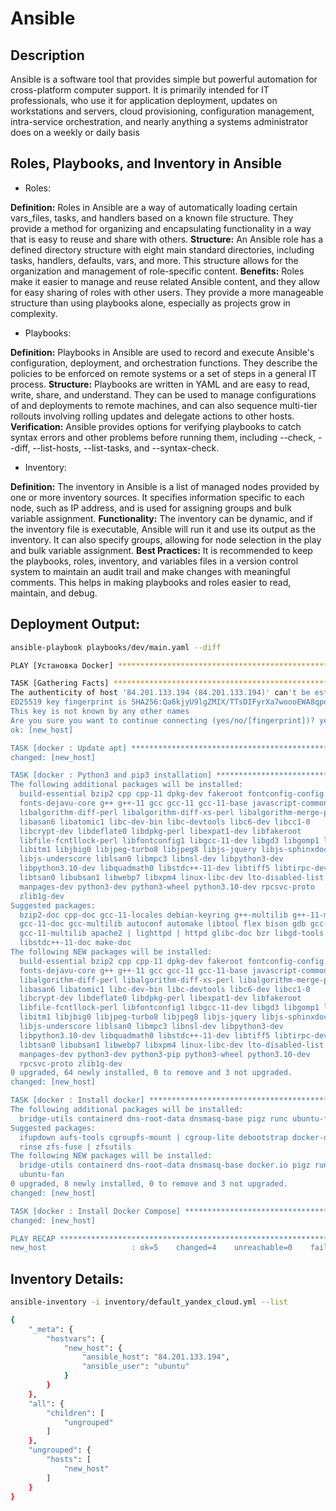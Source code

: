 # Ansible

## Description

Ansible is a software tool that provides simple but powerful automation for cross-platform computer support. It is primarily intended for IT professionals, who use it for application deployment, updates on workstations and servers, cloud provisioning, configuration management, intra-service orchestration, and nearly anything a systems administrator does on a weekly or daily basis

## Roles, Playbooks, and Inventory in Ansible

- Roles:


**Definition:** Roles in Ansible are a way of automatically loading certain vars_files, tasks, and handlers based on a known file structure. They provide a method for organizing and encapsulating functionality in a way that is easy to reuse and share with others.
**Structure:** An Ansible role has a defined directory structure with eight main standard directories, including tasks, handlers, defaults, vars, and more. This structure allows for the organization and management of role-specific content.
**Benefits:** Roles make it easier to manage and reuse related Ansible content, and they allow for easy sharing of roles with other users. They provide a more manageable structure than using playbooks alone, especially as projects grow in complexity.

- Playbooks:


**Definition:** Playbooks in Ansible are used to record and execute Ansible's configuration, deployment, and orchestration functions. They describe the policies to be enforced on remote systems or a set of steps in a general IT process.
**Structure:** Playbooks are written in YAML and are easy to read, write, share, and understand. They can be used to manage configurations of and deployments to remote machines, and can also sequence multi-tier rollouts involving rolling updates and delegate actions to other hosts.
**Verification:** Ansible provides options for verifying playbooks to catch syntax errors and other problems before running them, including --check, --diff, --list-hosts, --list-tasks, and --syntax-check.

- Inventory:


**Definition:** The inventory in Ansible is a list of managed nodes provided by one or more inventory sources. It specifies information specific to each node, such as IP address, and is used for assigning groups and bulk variable assignment.
**Functionality:** The inventory can be dynamic, and if the inventory file is executable, Ansible will run it and use its output as the inventory. It can also specify groups, allowing for node selection in the play and bulk variable assignment.
**Best Practices:** It is recommended to keep the playbooks, roles, inventory, and variables files in a version control system to maintain an audit trail and make changes with meaningful comments. This helps in making playbooks and roles easier to read, maintain, and debug.

## Deployment Output:

```bash
ansible-playbook playbooks/dev/main.yaml --diff
```

```bash
PLAY [Установка Docker] ********************************************************

TASK [Gathering Facts] *********************************************************
The authenticity of host '84.201.133.194 (84.201.133.194)' can't be established.
ED25519 key fingerprint is SHA256:Qa6kjyU9lgZMIX/TTsDIFyrXa7woooEWA8qpqoKMsrs.
This key is not known by any other names
Are you sure you want to continue connecting (yes/no/[fingerprint])? yes
ok: [new_host]

TASK [docker : Update apt] *****************************************************
changed: [new_host]

TASK [docker : Python3 and pip3 installation] **********************************
The following additional packages will be installed:
  build-essential bzip2 cpp cpp-11 dpkg-dev fakeroot fontconfig-config
  fonts-dejavu-core g++ g++-11 gcc gcc-11 gcc-11-base javascript-common
  libalgorithm-diff-perl libalgorithm-diff-xs-perl libalgorithm-merge-perl
  libasan6 libatomic1 libc-dev-bin libc-devtools libc6-dev libcc1-0
  libcrypt-dev libdeflate0 libdpkg-perl libexpat1-dev libfakeroot
  libfile-fcntllock-perl libfontconfig1 libgcc-11-dev libgd3 libgomp1 libisl23
  libitm1 libjbig0 libjpeg-turbo8 libjpeg8 libjs-jquery libjs-sphinxdoc
  libjs-underscore liblsan0 libmpc3 libnsl-dev libpython3-dev
  libpython3.10-dev libquadmath0 libstdc++-11-dev libtiff5 libtirpc-dev
  libtsan0 libubsan1 libwebp7 libxpm4 linux-libc-dev lto-disabled-list make
  manpages-dev python3-dev python3-wheel python3.10-dev rpcsvc-proto
  zlib1g-dev
Suggested packages:
  bzip2-doc cpp-doc gcc-11-locales debian-keyring g++-multilib g++-11-multilib
  gcc-11-doc gcc-multilib autoconf automake libtool flex bison gdb gcc-doc
  gcc-11-multilib apache2 | lighttpd | httpd glibc-doc bzr libgd-tools
  libstdc++-11-doc make-doc
The following NEW packages will be installed:
  build-essential bzip2 cpp cpp-11 dpkg-dev fakeroot fontconfig-config
  fonts-dejavu-core g++ g++-11 gcc gcc-11 gcc-11-base javascript-common
  libalgorithm-diff-perl libalgorithm-diff-xs-perl libalgorithm-merge-perl
  libasan6 libatomic1 libc-dev-bin libc-devtools libc6-dev libcc1-0
  libcrypt-dev libdeflate0 libdpkg-perl libexpat1-dev libfakeroot
  libfile-fcntllock-perl libfontconfig1 libgcc-11-dev libgd3 libgomp1 libisl23
  libitm1 libjbig0 libjpeg-turbo8 libjpeg8 libjs-jquery libjs-sphinxdoc
  libjs-underscore liblsan0 libmpc3 libnsl-dev libpython3-dev
  libpython3.10-dev libquadmath0 libstdc++-11-dev libtiff5 libtirpc-dev
  libtsan0 libubsan1 libwebp7 libxpm4 linux-libc-dev lto-disabled-list make
  manpages-dev python3-dev python3-pip python3-wheel python3.10-dev
  rpcsvc-proto zlib1g-dev
0 upgraded, 64 newly installed, 0 to remove and 3 not upgraded.
changed: [new_host]

TASK [docker : Install docker] *************************************************
The following additional packages will be installed:
  bridge-utils containerd dns-root-data dnsmasq-base pigz runc ubuntu-fan
Suggested packages:
  ifupdown aufs-tools cgroupfs-mount | cgroup-lite debootstrap docker-doc
  rinse zfs-fuse | zfsutils
The following NEW packages will be installed:
  bridge-utils containerd dns-root-data dnsmasq-base docker.io pigz runc
  ubuntu-fan
0 upgraded, 8 newly installed, 0 to remove and 3 not upgraded.
changed: [new_host]

TASK [docker : Install Docker Compose] *****************************************
changed: [new_host]

PLAY RECAP *********************************************************************
new_host                   : ok=5    changed=4    unreachable=0    failed=0    skipped=0    rescued=0    ignored=0   
```

## Inventory Details:

```bash
ansible-inventory -i inventory/default_yandex_cloud.yml --list
```

```bash
{
    "_meta": {
        "hostvars": {
            "new_host": {
                "ansible_host": "84.201.133.194",
                "ansible_user": "ubuntu"
            }
        }
    },
    "all": {
        "children": [
            "ungrouped"
        ]
    },
    "ungrouped": {
        "hosts": [
            "new_host"
        ]
    }
}
```

